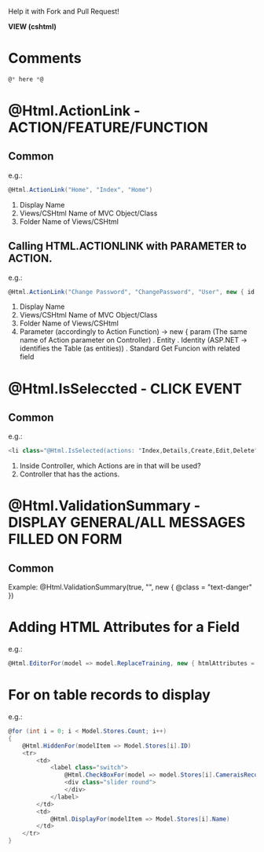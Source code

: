 Help it with Fork and Pull Request!

**VIEW (cshtml)**

# Comments
```c#
@* here *@
```

# @Html.ActionLink - ACTION/FEATURE/FUNCTION
## Common
e.g.:
```c#
@Html.ActionLink("Home", "Index", "Home")
```
1. Display Name
2. Views/CSHtml Name of MVC Object/Class
3. Folder Name of Views/CSHtml

## Calling HTML.ACTIONLINK with PARAMETER to ACTION.
e.g.:
```c#
@Html.ActionLink("Change Password", "ChangePassword", "User", new { id = User.Identity.GetUserId() }, null))
```
1. Display Name
2. Views/CSHtml Name of MVC Object/Class
3. Folder Name of Views/CSHtml
4. Parameter (accordingly to Action Function) -> new { param (The same name of Action parameter on Controller) . Entity . Identity (ASP.NET -> identifies the Table (as entities)) . Standard Get Funcion with related field

# @Html.IsSeleccted - CLICK EVENT
## Common
e.g.:
```c#
<li class="@Html.IsSelected(actions: "Index,Details,Create,Edit,Delete", controllers: "Workstation")">
```
1. Inside Controller, which Actions are in that will be used?
2. Controller that has the actions.

# @Html.ValidationSummary - DISPLAY GENERAL/ALL MESSAGES FILLED ON FORM
## Common
Example: @Html.ValidationSummary(true, "", new { @class = "text-danger" })

# Adding HTML Attributes for a Field
e.g.: 
```c#
@Html.EditorFor(model => model.ReplaceTraining, new { htmlAttributes = new { @id = "replace" } })
```

# For on table records to display
e.g.:
```c#
@for (int i = 0; i < Model.Stores.Count; i++)
{
    @Html.HiddenFor(modelItem => Model.Stores[i].ID)
    <tr>                    
        <td>
            <label class="switch">
                @Html.CheckBoxFor(model => model.Stores[i].CameraisRecording)
                <div class="slider round">
                </div>
            </label>
        </td>
        <td>
            @Html.DisplayFor(modelItem => Model.Stores[i].Name)
        </td>
    </tr>
}
```

